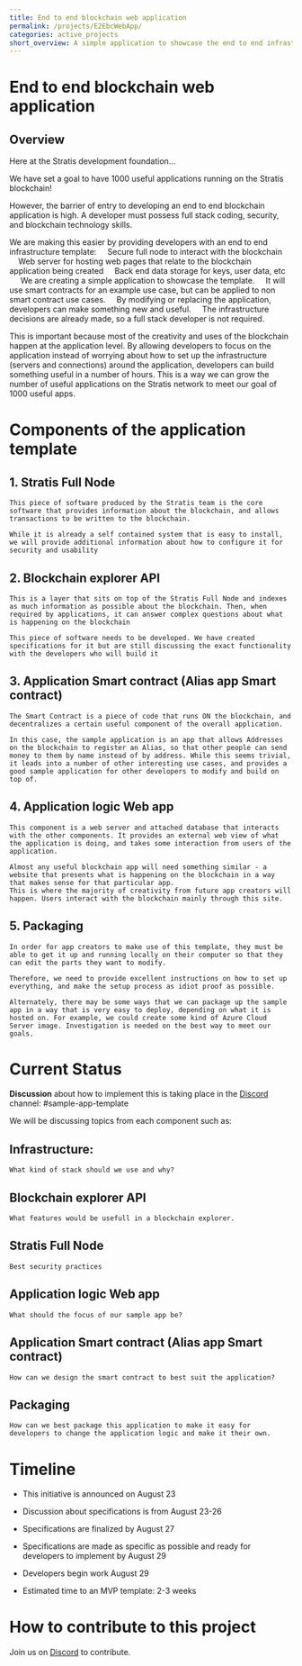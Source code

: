 ```yaml
---
title: End to end blockchain web application
permalink: /projects/E2EbcWebApp/
categories: active_projects
short_overview: A simple application to showcase the end to end infrastructure template for a blockchain web application
---
```

End to end blockchain web application
==

Overview
--
 

Here at the Stratis development foundation…

We have set a goal to have 1000 useful applications running on the Stratis blockchain!

However, the barrier of entry to developing an end to end blockchain application is high. A developer must possess full stack coding, security, and blockchain technology skills. 

We are making this easier by providing developers with an end to end infrastructure template:
    Secure full node to interact with the blockchain
    Web server for hosting web pages that relate to the blockchain application being created
    Back end data storage for keys, user data, etc
    
We are creating a simple application to showcase the template. 
    It will use smart contracts for an example use case, but can be applied to non smart contract use cases.
    By modifying or replacing the application, developers can make something new and useful.
    The infrastructure decisions are already made, so a full stack developer is not required.

This is important because most of the creativity and uses of the blockchain happen at the application level. By allowing developers to focus on the application instead of worrying about how to set up the infrastructure (servers and connections) around the application, developers can build something useful in a number of hours.  This is a way we can grow the number of useful applications on the Stratis network to meet our goal of 1000 useful apps.

Components of the application template 
====

## 1. Stratis Full Node

    This piece of software produced by the Stratis team is the core software that provides information about the blockchain, and allows transactions to be written to the blockchain.
    
    While it is already a self contained system that is easy to install, we will provide additional information about how to configure it for security and usability
## 2. Blockchain explorer API
    
    This is a layer that sits on top of the Stratis Full Node and indexes as much information as possible about the blockchain. Then, when required by applications, it can answer complex questions about what is happening on the blockchain
       
    This piece of software needs to be developed. We have created specifications for it but are still discussing the exact functionality with the developers who will build it
## 3. Application Smart contract (Alias app Smart contract)
       
    The Smart Contract is a piece of code that runs ON the blockchain, and decentralizes a certain useful component of the overall application.
       
    In this case, the sample application is an app that allows Addresses on the blockchain to register an Alias, so that other people can send money to them by name instead of by address. While this seems trivial, it leads into a number of other interesting use cases, and provides a good sample application for other developers to modify and build on top of.

## 4. Application logic Web app
    
    This component is a web server and attached database that interacts with the other components. It provides an external web view of what the application is doing, and takes some interaction from users of the application.
    
    Almost any useful blockchain app will need something similar - a website that presents what is happening on the blockchain in a way that makes sense for that particular app.
    This is where the majority of creativity from future app creators will happen. Users interact with the blockchain mainly through this site.

## 5. Packaging
    
    In order for app creators to make use of this template, they must be able to get it up and running locally on their computer so that they can edit the parts they want to modify.
    
    Therefore, we need to provide excellent instructions on how to set up everything, and make the setup process as idiot proof as possible.
    
    Alternately, there may be some ways that we can package up the sample app in a way that is very easy to deploy, depending on what it is hosted on. For example, we could create some kind of Azure Cloud Server image. Investigation is needed on the best way to meet our goals.

Current Status
==

**Discussion** about how to implement this is taking place in the [Discord](/discord/) channel: #sample-app-template 

We will be discussing topics from each component such as:

## Infrastructure:
    What kind of stack should we use and why?
## Blockchain explorer API
    What features would be usefull in a blockchain explorer. 
## Stratis Full Node
    Best security practices
## Application logic Web app
    What should the focus of our sample app be? 
## Application Smart contract (Alias app Smart contract)
    How can we design the smart contract to best suit the application? 
## Packaging
    How can we best package this application to make it easy for developers to change the application logic and make it their own. 


Timeline
==
  * This initiative is announced on August 23

  * Discussion about specifications is from August 23-26
  * Specifications are finalized by August 27
  * Specifications are made as specific as possible and ready for developers to implement by August 29
  * Developers begin work August 29
  * Estimated time to an MVP template: 2-3 weeks

 How to contribute to this project
 ==
Join us on [Discord](/discord/) to contribute.
